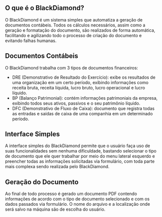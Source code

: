 <h2>O que é o BlackDiamond?</h2>
<p>O BlackDiamond é um sistema simples que automatiza a geração de documentos contábeis. Todos os cálculos necessários, assim como a geração e formatação do documento, são realizados de forma automática, facilitando e agilizando todo o processo de criação do documento e evitando falhas humanas.</p>

<h2>Documentos Contábeis</h2>
<p>O BlackDiamond trabalha com 3 tipos de documentos financeiros:</p>
<ul>
  <li>DRE (Demonstrativo de Resultado do Exercício): exibe os resultados de uma organização em um certo período, exibindo informações como receita bruta, receita líquida, lucro bruto, lucro operacional e lucro líquido.</li>
  <li>BP (Balanço Patrimonial): contém informações patrimoniais da empresa, exibindo todos seus ativos, passivos e o seu patrimônio líquido.</li>
  <li>DFC (Demonstrativo de Fluxo de Caixa): documento que registra todas as entradas e saídas de caixa de uma companhia em um determinado período.</li>
</ul>

<h2>Interface Simples</h2>
<p>A interface simples do BlackDiamond permite que o usuário faça uso de suas funcionalidades sem nenhuma dificuldade, bastando selecionar o tipo de documento que ele quer trabalhar por meio do menu lateral esquerdo e preencher todas as informações solicitadas via formulário, com toda parte mais complexa sendo realizada pelo BlackDiamond.</p>

<h2>Geração do Documento</h2>
<p>Ao final de todo processo é gerado um documento PDF contendo informações de acordo com o tipo de documento selecionado e com os dados passados via formulário. O nome do arquivo e a localização onde será salvo na máquina são de escolha do usuário.</p>
